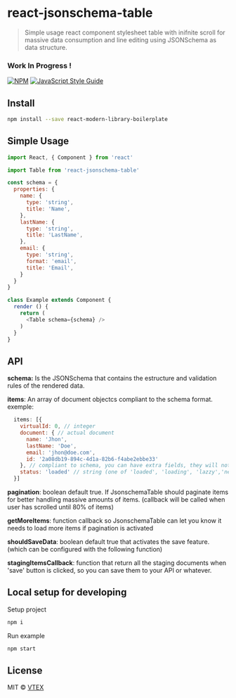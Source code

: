 
# react-jsonschema-table

> Simple usage react component stylesheet table with inifnite scroll for massive data consumption and line editing using JSONSchema as data structure.

### Work In Progress !

[![NPM](https://img.shields.io/npm/v/react-modern-library-boilerplate.svg)](https://www.npmjs.com/package/react-modern-library-boilerplate) [![JavaScript Style Guide](https://img.shields.io/badge/code_style-standard-brightgreen.svg)](https://standardjs.com)

## Install

```bash
npm install --save react-modern-library-boilerplate
```

## Simple Usage

```js
import React, { Component } from 'react'

import Table from 'react-jsonschema-table'

const schema = {
  properties: {
    name: {
      type: 'string',
      title: 'Name',
    },
    lastName: {
      type: 'string',
      title: 'LastName',
    },
    email: {
      type: 'string',
      format: 'email',
      title: 'Email',
    }
  }
}

class Example extends Component {
  render () {
    return (
      <Table schema={schema} />
    )
  }
}
```
## API

**schema:** Is the JSONSchema that contains the estructure and validation rules of the rendered data.

**items**: An array of document objectcs compliant to the schema format. exemple:
```js
  items: [{
    virtualId: 0, // integer
    document: { // actual document
      name: 'Jhon',
      lastName: 'Doe',
      email: 'jhon@doe.com',
      id: '2a08db19-894c-4d1a-82b6-f4abe2ebbe33'
    }, // compliant to schema, you can have extra fields, they will not show on the Table but will be considered in callbacks
    status: 'loaded' // string (one of 'loaded', 'loading', 'lazzy','new','invalid')
  }]
```

**pagination**: boolean default true. If JsonschemaTable should paginate items for better handling massive amounts of items. (callback will be called when user has scrolled until 80% of items)

**getMoreItems**: function callback so JsonschemaTable can let you know it needs to load more items if pagination is activated

**shouldSaveData**: boolean default true that activates the save feature. (which can be configured with the following function)

**stagingItemsCallback**: function that return all the staging documents when 'save' button is clicked, so you can save them to your API or whatever.

## Local setup for developing

Setup project

```bash
npm i
```

Run example

```bash
npm start
```

## License

MIT © [VTEX](https://github.com/vtex)

